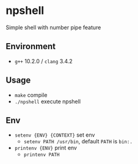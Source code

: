 # npshell
Simple shell with number pipe feature

## Environment
* `g++` 10.2.0 / `clang` 3.4.2

## Usage
* `make` compile
* `./npshell` execute npshell

## Env
* `setenv {ENV} {CONTEXT}` set env
    * `setenv PATH /usr/bin`, default `PATH` is `bin:.`
* `printenv {ENV}` print env
    * `printenv PATH`